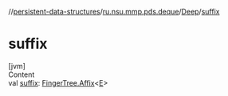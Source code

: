//[persistent-data-structures](../../index.md)/[ru.nsu.mmp.pds.deque](../index.md)/[Deep](index.md)/[suffix](suffix.md)



# suffix  
[jvm]  
Content  
val [suffix](suffix.md): [FingerTree.Affix](../-finger-tree/-affix/index.md)<[E](index.md)>  



